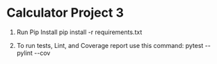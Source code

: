 # Calculator Project 3


1. Run Pip Install
pip install -r requirements.txt

2. To run tests, Lint, and Coverage report use this command: pytest  --pylint --cov



